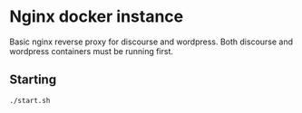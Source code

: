 # Nginx docker instance

Basic nginx reverse proxy for discourse and wordpress. Both discourse and wordpress containers
must be running first.

## Starting

```
./start.sh
```

